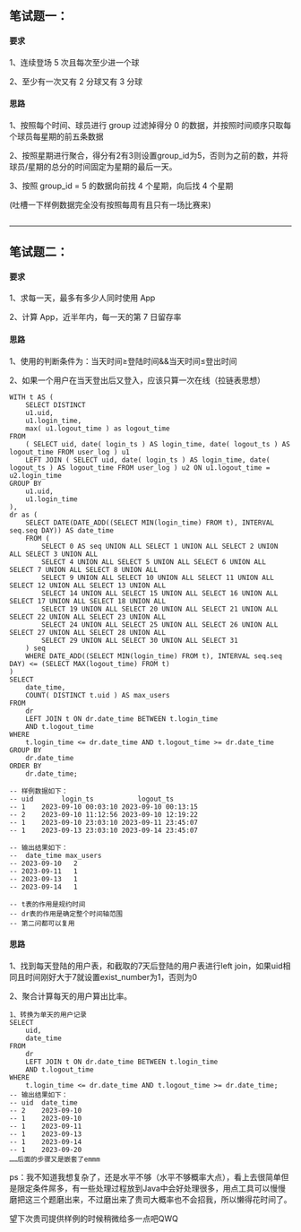 ## 笔试题一：

#### 要求

1、连续登场 5 次且每次至少进一个球

2、至少有一次又有 2 分球又有 3 分球

#### 思路

1、按照每个时间、球员进行 group 过滤掉得分 0 的数据，并按照时间顺序只取每个球员每星期的前五条数据

2、按照星期进行聚合，得分有2有3则设置group_id为5，否则为之前的数，并将球员/星期的总分的时间固定为星期的最后一天。

3、按照 group_id = 5 的数据向前找 4 个星期，向后找 4 个星期

(吐槽一下样例数据完全没有按照每周有且只有一场比赛来)

```sql

```

------



## 笔试题二：

#### 要求

1、求每一天，最多有多少人同时使用 App

2、计算 App，近半年内，每一天的第 7 日留存率

#### 思路

1、使用的判断条件为：当天时间≥登陆时间&&当天时间≤登出时间

2、如果一个用户在当天登出后又登入，应该只算一次在线（拉链表思想）

```mysql
WITH t AS (
    SELECT DISTINCT
	u1.uid,
	u1.login_time,
	max( u1.logout_time ) as logout_time
FROM
	( SELECT uid, date( login_ts ) AS login_time, date( logout_ts ) AS logout_time FROM user_log ) u1
	LEFT JOIN ( SELECT uid, date( login_ts ) AS login_time, date( logout_ts ) AS logout_time FROM user_log ) u2 ON u1.logout_time = u2.login_time 
GROUP BY
	u1.uid,
	u1.login_time
),
dr as (
    SELECT DATE(DATE_ADD((SELECT MIN(login_time) FROM t), INTERVAL seq.seq DAY)) AS date_time
    FROM (
        SELECT 0 AS seq UNION ALL SELECT 1 UNION ALL SELECT 2 UNION ALL SELECT 3 UNION ALL 
        SELECT 4 UNION ALL SELECT 5 UNION ALL SELECT 6 UNION ALL SELECT 7 UNION ALL SELECT 8 UNION ALL 
        SELECT 9 UNION ALL SELECT 10 UNION ALL SELECT 11 UNION ALL SELECT 12 UNION ALL SELECT 13 UNION ALL 
        SELECT 14 UNION ALL SELECT 15 UNION ALL SELECT 16 UNION ALL SELECT 17 UNION ALL SELECT 18 UNION ALL 
        SELECT 19 UNION ALL SELECT 20 UNION ALL SELECT 21 UNION ALL SELECT 22 UNION ALL SELECT 23 UNION ALL 
        SELECT 24 UNION ALL SELECT 25 UNION ALL SELECT 26 UNION ALL SELECT 27 UNION ALL SELECT 28 UNION ALL 
        SELECT 29 UNION ALL SELECT 30 UNION ALL SELECT 31
    ) seq
    WHERE DATE_ADD((SELECT MIN(login_time) FROM t), INTERVAL seq.seq DAY) <= (SELECT MAX(logout_time) FROM t)
)
SELECT
	date_time,
	COUNT( DISTINCT t.uid ) AS max_users 
FROM
	dr
	LEFT JOIN t ON dr.date_time BETWEEN t.login_time 
	AND t.logout_time 
WHERE
	t.login_time <= dr.date_time AND t.logout_time >= dr.date_time 
GROUP BY
	dr.date_time 
ORDER BY
	dr.date_time;
	
-- 样例数据如下：
-- uid       login_ts           logout_ts
-- 1	2023-09-10 00:03:10	2023-09-10 00:13:15
-- 2	2023-09-10 11:12:56	2023-09-10 12:19:22
-- 1	2023-09-10 23:03:10	2023-09-11 23:45:07
-- 1	2023-09-13 23:03:10	2023-09-14 23:45:07

-- 输出结果如下：
--  date_time max_users
-- 2023-09-10	2
-- 2023-09-11	1
-- 2023-09-13	1
-- 2023-09-14	1

-- t表的作用是规约时间
-- dr表的作用是确定整个时间轴范围
-- 第二问都可以复用
```

#### 思路

1、找到每天登陆的用户表，和截取的7天后登陆的用户表进行left join，如果uid相同且时间刚好大于7就设置exist_number为1，否则为0

2、聚合计算每天的用户算出比率。

```mysql
1、转换为单天的用户记录
SELECT
	uid,
	date_time 
FROM
	dr
	LEFT JOIN t ON dr.date_time BETWEEN t.login_time 
	AND t.logout_time 
WHERE
	t.login_time <= dr.date_time AND t.logout_time >= dr.date_time;
-- 输出结果如下：
-- uid  date_time
-- 2	2023-09-10
-- 1	2023-09-10
-- 1	2023-09-11
-- 1	2023-09-13
-- 1	2023-09-14
-- 1	2023-09-20
……后面的步骤又是嵌套了emmm
```



ps：我不知道我想复杂了，还是水平不够（水平不够概率大点），看上去很简单但是限定条件屌多，有一些处理过程放到Java中会好处理很多，用点工具可以慢慢磨把这三个题磨出来，不过磨出来了贵司大概率也不会招我，所以懒得花时间了。

望下次贵司提供样例的时候稍微给多一点吧QWQ